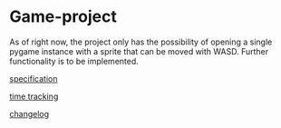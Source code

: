 # Game-project

As of right now, the project only has the possibility of opening a single pygame instance with a sprite that can be moved with WASD. Further functionality is to be implemented.


[specification](https://github.com/TrollRoll2/ot-harjoitustyo/blob/main/documentation/specification.md)

[time tracking](https://github.com/TrollRoll2/ot-harjoitustyo/blob/main/documentation/timetracking.md)

[changelog](https://github.com/TrollRoll2/ot-harjoitustyo/blob/main/documentation/changelog.md)
